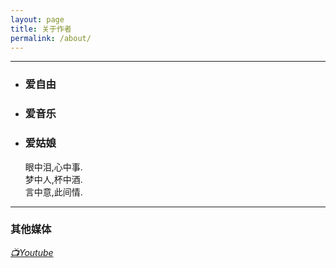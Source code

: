 ```yaml
---
layout: page
title: 关于作者
permalink: /about/
---
```


***
* ### 爱自由
* ### 爱音乐
* ### 爱姑娘


    眼中泪,心中事.  
    梦中人,杯中酒.  
    言中意,此间情.  

---

### 其他媒体

*[📺Youtube](https://www.youtube.com/channel/ "我也是个伪log")*  

